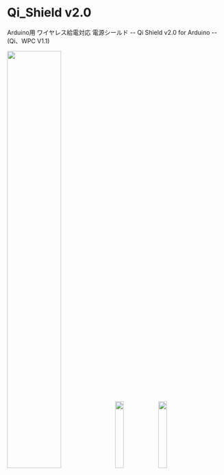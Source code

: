 # Qi_Shield v2.0
Arduino用 ワイヤレス給電対応 電源シールド -- Qi Shield v2.0 for Arduino --
(Qi、WPC V1.1)

<img src=http://i.imgur.com/GXT3HAr.jpg width=50%><img src=http://i.imgur.com/SGsZCtW.jpg width=20%><img src=http://i.imgur.com/di0QBDV.jpg width=20%>

